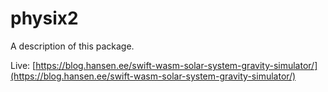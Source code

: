 # physix2

A description of this package.

Live: [https://blog.hansen.ee/swift-wasm-solar-system-gravity-simulator/](https://blog.hansen.ee/swift-wasm-solar-system-gravity-simulator/)
